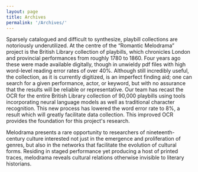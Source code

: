 ```yaml
---
layout: page
title: Archives
permalink: '/Archives/'
---
```

Sparsely catalogued and difficult to synthesize, playbill collections are notoriously underutilized. At the centre of the “Romantic Melodrama” project is the British Library collection of playbills, which chronicles London and provincial performances from roughly 1780 to 1860. Four years ago these were made available digitally, though in unwieldy pdf files with high word-level reading error rates of over 40%. Although still incredibly useful, the collection, as it is currently digitized, is an imperfect finding aid; one can search for a given performance, actor, or keyword, but with no assurance that the results will be reliable or representative. Our team has recast the OCR for the entire British Library collection of 90,000 playbills using tools incorporating neural language models as well as traditional character recognition. This new process has lowered the word error rate to 8%, a result which will greatly facilitate data collection. This improved OCR provides the foundation for this project's research.

Melodrama presents a rare opportunity to researchers of nineteenth-century culture interested not just in the emergence and proliferation of genres, but also in the networks that facilitate the evolution of cultural forms. Residing in staged performance yet producing a host of printed traces, melodrama reveals cultural relations otherwise invisible to literary historians.

